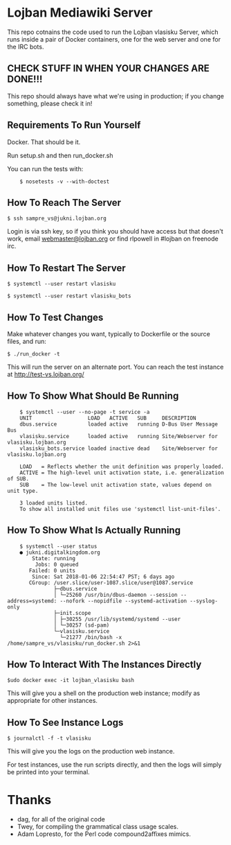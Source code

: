 Lojban Mediawiki Server
=======================

This repo cotnains the code used to run the Lojban vlasisku Server, which runs
inside a pair of Docker containers, one for the web server and one for the IRC
bots.

CHECK STUFF IN WHEN YOUR CHANGES ARE DONE!!!
--------------------------------------------

This repo should always have what we're using in production; if you change
something, please check it in!

Requirements To Run Yourself
----------------------------

Docker.  That should be it.

Run setup.sh and then run_docker.sh

You can run the tests with:

        $ nosetests -v --with-doctest


How To Reach The Server
-----------------------

	$ ssh sampre_vs@jukni.lojban.org 

Login is via ssh key, so if you think you should have access but that doesn't
work, email webmaster@lojban.org or find rlpowell in #lojban on freenode irc.

How To Restart The Server
-------------------------

	$ systemctl --user restart vlasisku

	$ systemctl --user restart vlasisku_bots

How To Test Changes
-------------------

Make whatever changes you want, typically to Dockerfile or the source files,
and run:

	$ ./run_docker -t

This will run the server on an alternate port.
You can reach the test instance at http://test-vs.lojban.org/

How To Show What Should Be Running
----------------------------------

        $ systemctl --user --no-page -t service -a
        UNIT                  LOAD   ACTIVE   SUB     DESCRIPTION
        dbus.service          loaded active   running D-Bus User Message Bus
        vlasisku.service      loaded active   running Site/Webserver for vlasisku.lojban.org
        vlasisku_bots.service loaded inactive dead    Site/Webserver for vlasisku.lojban.org
        
        LOAD   = Reflects whether the unit definition was properly loaded.
        ACTIVE = The high-level unit activation state, i.e. generalization of SUB.
        SUB    = The low-level unit activation state, values depend on unit type.
        
        3 loaded units listed.
        To show all installed unit files use 'systemctl list-unit-files'.

How To Show What Is Actually Running
------------------------------------

        $ systemctl --user status
        ● jukni.digitalkingdom.org
            State: running
             Jobs: 0 queued
           Failed: 0 units
            Since: Sat 2018-01-06 22:54:47 PST; 6 days ago
           CGroup: /user.slice/user-1087.slice/user@1087.service
                   ├─dbus.service
                   │ └─25260 /usr/bin/dbus-daemon --session --address=systemd: --nofork --nopidfile --systemd-activation --syslog-only
                   ├─init.scope
                   │ ├─30255 /usr/lib/systemd/systemd --user
                   │ └─30257 (sd-pam)
                   └─vlasisku.service
                     └─21277 /bin/bash -x /home/sampre_vs/vlasisku/run_docker.sh 2>&1

How To Interact With The Instances Directly
-------------------------------------------

	$udo docker exec -it lojban_vlasisku bash 

This will give you a shell on the production web instance; modify as
appropriate for other instances.

How To See Instance Logs
------------------------

	$ journalctl -f -t vlasisku

This will give you the logs on the production web instance.

For test instances, use the run scripts directly, and then the logs will simply
be printed into your terminal.

Thanks
======

* dag, for all of the original code
* Twey, for compiling the grammatical class usage scales.
* Adam Lopresto, for the Perl code compound2affixes mimics.
